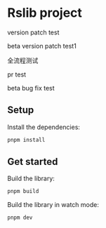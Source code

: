 # Rslib project

version patch test

beta version patch test1

全流程测试

pr test

beta bug fix test

## Setup

Install the dependencies:

```bash
pnpm install
```

## Get started

Build the library:

```bash
pnpm build
```

Build the library in watch mode:

```bash
pnpm dev
```
